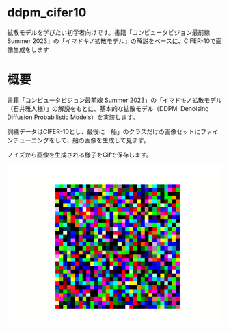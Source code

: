# ddpm_cifer10
拡散モデルを学びたい初学者向けです。書籍「コンピュータビジョン最前線 Summer 2023」の「イマドキノ拡散モデル」の解説をベースに、CIFER-10で画像生成をします

# 概要

書籍[「コンピュータビジョン最前線 Summer 2023」](https://www.amazon.co.jp/dp/B0C6JW6T6B/)の「イマドキノ拡散モデル（石井雅人様）」の解説をもとに、基本的な拡散モデル（DDPM: Denoising Diffusion Probabilistic Models）を実装します。

訓練データはCIFER-10とし、最後に「船」のクラスだけの画像セットにファインチューニングをして、船の画像を生成して見ます。

ノイズから画像を生成される様子をGifで保存します。

![demo](./ddpm_ship_230702.gif)

